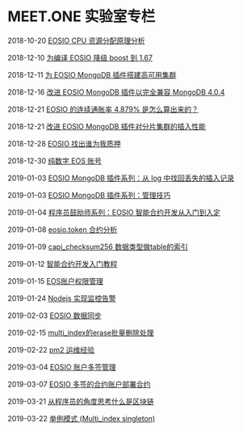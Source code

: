 # MEET.ONE 实验室专栏

2018-10-20 [EOSIO CPU 资源分配原理分析](docs/EOSIO-CPU.md)

2018-12-10 [为编译 EOSIO 降级 boost 到 1.67](docs/downgrade-boost-for-eosio.md)

2018-12-11 [为 EOSIO MongoDB 插件搭建高可用集群](docs/mongodb-on-centos.md)

2018-12-16 [改进 EOSIO MongoDB 插件以完全兼容 MongoDB 4.0.4](docs/using-mongodb4-with-eosio-mongodb-plugin.md)

2018-12-21 [EOSIO 的连续通胀率 4.879% 是怎么算出来的？](docs/eosio-continuous-rate.md)

2018-12-21 [改进 EOSIO MongoDB 插件对分片集群的插入性能](docs/eosio-fix-cluster-writes-for-mongodb.md)

2018-12-28 [EOSIO 找出谁为我质押](docs/eosio-find-out-who-stakes-for-me.md)

2018-12-30 [纯数字 EOS 账号](docs/numeric-eosio-name.md)

2019-01-03 [EOSIO MongoDB 插件系列：从 log 中找回丢失的插入记录](docs/eosio-mongodb-plugin-find-lost-insertion-from-logs.md)

2019-01-03 [EOSIO MongoDB 插件系列：管理技巧](docs/eosio-mongodb-plugin-management-skills.md)

2019-01-04 [程序员鼓励师系列：EOSIO 智能合约开发从入门到入定](docs/eosio-smart-contracts-development-beginners-guide.md)

2019-01-08 [eosio.token 合约分析](docs/eosio-smart-contract-eosio.token.md)

2019-01-09 [capi_checksum256 数据类型做table的索引](docs/eosio-smart-contract-capi_checksum256-as-table-key.md)

2019-01-12 [智能合约开发入门教程](docs/eosio-smart-contract-how-to-program.md)

2019-01-15 [EOS账户权限管理](docs/eosio-account-permission-management.md)

2019-01-24 [Nodejs 实现监控告警](docs/push-notification-to-im-using-nodejs.md)

2019-02-03 [EOSIO 数据同步](docs/eosio-data-synchronization.md)

2019-02-15 [multi_index的erase批量删除处理](docs/eosio-smart-contract-multi_index-erase.md)

2019-02-22 [pm2 运维经验](docs/pm2-ops.md)

2019-03-04 [EOSIO 账户多签管理](docs/eosio-multisig.md)

2019-03-07 [EOSIO 多签的合约账户部署合约](docs/eosio-set-multisig-contract.md)

2019-03-21 [从程序员的角度思考什么是区块链](docs/what-is-blockchain.md)

2019-03-22 [单例模式 (Multi_index singleton)](docs/eosio-singleton.md)